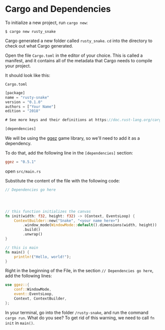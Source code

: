 # Cargo and Dependencies

To initialize a new project, run `cargo new`:

```shell
$ cargo new rusty_snake
```

Cargo generated a new folder called `rusty_snake`. `cd` into the directory to check out what Cargo generated.

Open the file `Cargo.toml` in the editor of your choice. This is called a manifest, and it contains all of the metadata that Cargo needs to compile your project.

It should look like this:

`Cargo.toml`

```rust
[package]
name = "rusty-snake"
version = "0.1.0"
authors = ["Your Name"]
edition = "2018"

# See more keys and their definitions at https://doc.rust-lang.org/cargo/reference/manifest.html

[dependencies]
```

We will be using the [ggez](https://ggez.rs/) game library, so we'll need to add it as a dependency.

To do that, add the following line in the `[dependencies]` section:

```toml
ggez = "0.5.1"
```

open `src/main.rs`

Substitute the content of the file with the following code:

```rust
// Dependencies go here




// this function initializes the canvas
fn init(width: f32, height: f32) -> (Context, EventsLoop) {
    ContextBuilder::new("Snake", "<your name here>")
        .window_mode(WindowMode::default().dimensions(width, height))
        .build()
        .unwrap()
}

// this is main
fn main() {
    println!("Hello, world!");
}
```

Right in the beginning of the File, in the section `// Dependencies go here`, add the following lines:

```rust
use ggez::{
    conf::WindowMode,
    event::EventsLoop,
    Context, ContextBuilder,
};
```

In your terminal, go into the folder `/rusty-snake`, and run the command `cargo run`.
What do you see? To get rid of this warning, we need to call `fn init` in `main()`.
